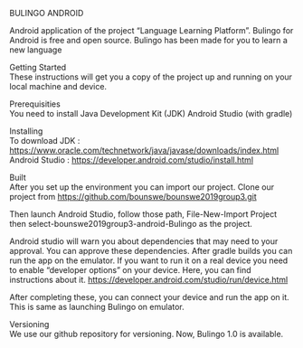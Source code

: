 BULINGO ANDROID

Android application of the project “Language Learning Platform”. Bulingo for Android is free and open source. Bulingo has been made for you to learn a new language

Getting Started <br>
These instructions will get you a copy of the project up and running on your local machine and device.

Prerequisities<br>
You need to install
	Java Development Kit (JDK)
	Android Studio (with gradle)
	
Installing<br>
 To download 
JDK : https://www.oracle.com/technetwork/java/javase/downloads/index.html
Android Studio : https://developer.android.com/studio/install.html

Built<br>
After you set up the environment you can import our project. Clone our project from 
https://github.com/bounswe/bounswe2019group3.git

Then launch Android Studio, follow those path,
File-New-Import Project then select-bounswe2019group3-android-Bulingo as the project.

Android studio will warn you about dependencies that may need to your approval. You can approve these dependencies. 
After gradle builds you can run the app on the emulator. 
If you want to run it on a real device you need to enable “developer options” on your device.
Here, you can find instructions about it.
https://developer.android.com/studio/run/device.html

After completing these, you can connect your device and run the app on it. This is same as launching Bulingo on emulator.

Versioning<br>
We use our github repository for versioning. Now, Bulingo 1.0 is available.

